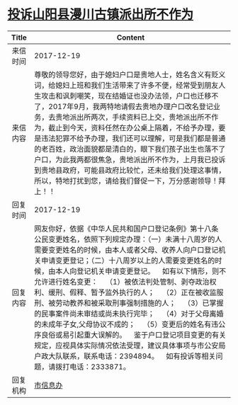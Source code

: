 # <a href="http://www.shangluo.gov.cn/zmhd/ldxxxx.jsp?urltype=leadermail.LeaderMailContentUrl&wbtreeid=1112&leadermailid=4481">投诉山阳县漫川古镇派出所不作为</a>
|Title|Content|
|:---:|---|
|来信时间|2017-12-19|
|来信内容|尊敬的领导您好，由于媳妇户口是贵地人士，姓名含义有贬义词，给媳妇上班和我们生活带来了许多不便，经常受到朋友人生攻击和讽刺嘲笑，现在结婚证也没办法领，户口也迁移不了，2017年9月，我两特地请假去贵地办理户口改名登记业务，去贵地派出所两次，手续资料已上交，贵地派出所不作为，截止到今天，资料任然在办公桌上隔着，不给予办理，要是违法犯罪不给予办理，我们还可以理解，可是我们都是普通的老百姓，政治面貌都是清白的，眼下我们孩子出生也落不了户口，为此我两都很焦急，贵地派出所不作为，上月我已投诉到贵地县政府，可能县政府比较忙，还未给我们处理这事情，所以，特地打扰到您，请给我们督促一下，万分感谢领导！拜上！！|
|回复时间|2017-12-19|
|回复内容|网友你好，依据《中华人民共和国户口登记条例》第十八条 公民变更姓名，依照下列规定办理：（一）未满十八周岁的人需要变更姓名的时候，由本人或者父母、收养人向户口登记机关申请变更登记；（二）十八周岁以上的人需要变更姓名的时候，由本人向登记机关申请变更登记。    如有以下情形，则不允许进行姓名变更：    （1）被依法判处管制、剥夺政治权利、缓刑、假释、暂予监外执行的人；    （2）正在被收监服刑、被劳动教养和被采取刑事强制措施的人；    （3）已掌握的民事案件尚未审结或尚未执行完毕；    （4）对于父母离婚的未成年子女,父母协议不成的；    （5）变更后的姓名有违公序良俗或易引起重大误解的。    鉴于户口登记项目变更的有关规定，应视具体实际情况依法受理，建议具体事项与市公安局户政大队联系，联系电话：2394894。    如有投诉等相关问题，请拨打电话：2333871。|
|回复机构|<a href="../../categories/agencies/市信息办.md">市信息办</a>|